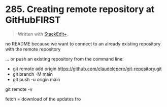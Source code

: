 # 285. Creating remote repository at GitHubFIRST


> Written with [StackEdit+](https://stackedit.net/).


no README because we want to connect to an already existing repository with the remote repository

... or push an existing repository from the command line:
- git remote add origin https://github.com/claudelepere/git-repository.git
- git branch -M main
- git push -u origin main

git remote -v

fetch = download of the updates fro




<!--stackedit_data:
eyJoaXN0b3J5IjpbODE0NDAyMDMyLDU5MzcxNzQ3MSwxNTQ4NT
A1MDgxXX0=
-->